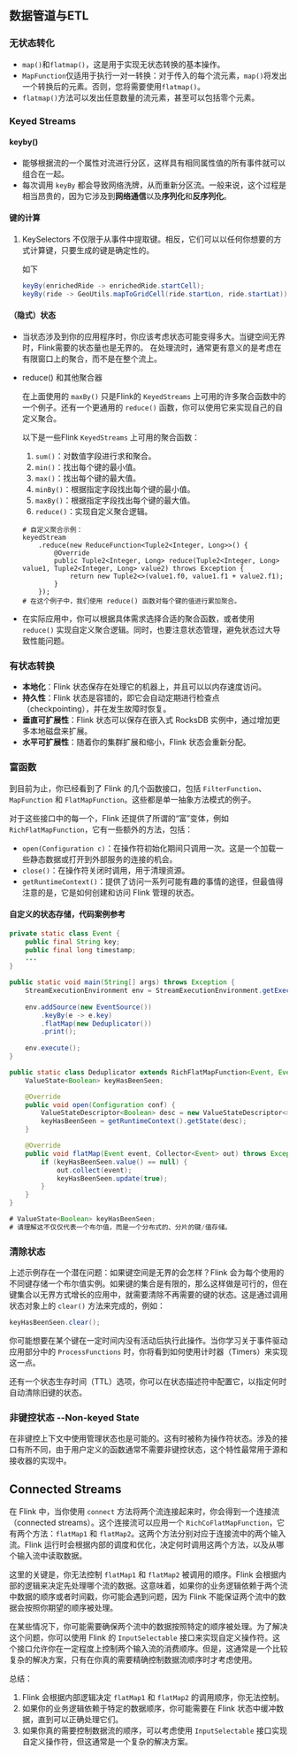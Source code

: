 ## 数据管道与ETL

### 无状态转化

- `map()`和`flatmap()`，这是用于实现无状态转换的基本操作。
- `MapFunction`仅适用于执行一对一转换：对于传入的每个流元素，`map()`将发出一个转换后的元素。否则，您将需要使用`flatmap()`。
- `flatmap()`方法可以发出任意数量的流元素，甚至可以包括零个元素。

### Keyed Streams 

#### keyby()

- 能够根据流的一个属性对流进行分区，这样具有相同属性值的所有事件就可以组合在一起。
- 每次调用 `keyBy` 都会导致网络洗牌，从而重新分区流。一般来说，这个过程是相当昂贵的，因为它涉及到**网络通信**以及**序列化**和**反序列化**。

#### 键的计算 

1. KeySelectors 不仅限于从事件中提取键。相反，它们可以以任何你想要的方式计算键，只要生成的键是确定性的。

   如下

   ```java
   keyBy(enrichedRide -> enrichedRide.startCell);
   keyBy(ride -> GeoUtils.mapToGridCell(ride.startLon, ride.startLat)); 
   ```

#### （隐式）状态

- 当状态涉及到你的应用程序时，你应该考虑状态可能变得多大。当键空间无界时，Flink需要的状态量也是无界的。
  在处理流时，通常更有意义的是考虑在有限窗口上的聚合，而不是在整个流上。

- reduce() 和其他聚合器 

  在上面使用的 `maxBy()` 只是Flink的 `KeyedStreams` 上可用的许多聚合函数中的一个例子。还有一个更通用的 `reduce()` 函数，你可以使用它来实现自己的自定义聚合。

  以下是一些Flink `KeyedStreams` 上可用的聚合函数：

  1. `sum()`：对数值字段进行求和聚合。
  2. `min()`：找出每个键的最小值。
  3. `max()`：找出每个键的最大值。
  4. `minBy()`：根据指定字段找出每个键的最小值。
  5. `maxBy()`：根据指定字段找出每个键的最大值。
  6. `reduce()`：实现自定义聚合逻辑。

  ```
  # 自定义聚合示例：
  keyedStream
      .reduce(new ReduceFunction<Tuple2<Integer, Long>>() {
          @Override
          public Tuple2<Integer, Long> reduce(Tuple2<Integer, Long> value1, Tuple2<Integer, Long> value2) throws Exception {
              return new Tuple2<>(value1.f0, value1.f1 + value2.f1);
          }
      });
  # 在这个例子中，我们使用 reduce() 函数对每个键的值进行累加聚合。
  ```

- 在实际应用中，你可以根据具体需求选择合适的聚合函数，或者使用 `reduce()` 实现自定义聚合逻辑。同时，也要注意状态管理，避免状态过大导致性能问题。

### 有状态转换 

- **本地化**：Flink 状态保存在处理它的机器上，并且可以以内存速度访问。
- **持久性**：Flink 状态是容错的，即它会自动定期进行检查点（checkpointing），并在发生故障时恢复。
- **垂直可扩展性**：Flink 状态可以保存在嵌入式 RocksDB 实例中，通过增加更多本地磁盘来扩展。
- **水平可扩展性**：随着你的集群扩展和缩小，Flink 状态会重新分配。

### 富函数

到目前为止，你已经看到了 Flink 的几个函数接口，包括 `FilterFunction`、`MapFunction` 和 `FlatMapFunction`。这些都是单一抽象方法模式的例子。

对于这些接口中的每一个，Flink 还提供了所谓的“富”变体，例如 `RichFlatMapFunction`，它有一些额外的方法，包括：

- `open(Configuration c)`：在操作符初始化期间只调用一次。这是一个加载一些静态数据或打开到外部服务的连接的机会。
- `close()`：在操作符关闭时调用，用于清理资源。
- `getRuntimeContext()`：提供了访问一系列可能有趣的事情的途径，但最值得注意的是，它是如何创建和访问 Flink 管理的状态。

#### 自定义的状态存储，代码案例参考

```java
private static class Event {
    public final String key;
    public final long timestamp;
    ...
}

public static void main(String[] args) throws Exception {
    StreamExecutionEnvironment env = StreamExecutionEnvironment.getExecutionEnvironment();
  
    env.addSource(new EventSource())
        .keyBy(e -> e.key)
        .flatMap(new Deduplicator())
        .print();
  
    env.execute();
}

public static class Deduplicator extends RichFlatMapFunction<Event, Event> {
    ValueState<Boolean> keyHasBeenSeen;

    @Override
    public void open(Configuration conf) {
        ValueStateDescriptor<Boolean> desc = new ValueStateDescriptor<>("keyHasBeenSeen", Types.BOOLEAN);
        keyHasBeenSeen = getRuntimeContext().getState(desc);
    }

    @Override
    public void flatMap(Event event, Collector<Event> out) throws Exception {
        if (keyHasBeenSeen.value() == null) {
            out.collect(event);
            keyHasBeenSeen.update(true);
        }
    }
}

# ValueState<Boolean> keyHasBeenSeen;
# 请理解这不仅仅代表一个布尔值，而是一个分布式的、分片的键/值存储。
```

### 清除状态

上述示例存在一个潜在问题：如果键空间是无界的会怎样？Flink 会为每个使用的不同键存储一个布尔值实例。如果键的集合是有限的，那么这样做是可行的，但在键集合以无界方式增长的应用中，就需要清除不再需要的键的状态。这是通过调用状态对象上的 `clear()` 方法来完成的，例如：

```java
keyHasBeenSeen.clear();
```

你可能想要在某个键在一定时间内没有活动后执行此操作。当你学习关于事件驱动应用部分中的 `ProcessFunctions` 时，你将看到如何使用计时器（Timers）来实现这一点。

还有一个状态生存时间（TTL）选项，你可以在状态描述符中配置它，以指定何时自动清除旧键的状态。

### 非键控状态 --Non-keyed State

在非键控上下文中使用管理状态也是可能的。这有时被称为操作符状态。涉及的接口有所不同，由于用户定义的函数通常不需要非键控状态，这个特性最常用于源和接收器的实现中。

## Connected Streams

在 Flink 中，当你使用 `connect` 方法将两个流连接起来时，你会得到一个连接流（connected streams）。这个连接流可以应用一个 `RichCoFlatMapFunction`，它有两个方法：`flatMap1` 和 `flatMap2`。这两个方法分别对应于连接流中的两个输入流。Flink 运行时会根据内部的调度和优化，决定何时调用这两个方法，以及从哪个输入流中读取数据。

这里的关键是，你无法控制 `flatMap1` 和 `flatMap2` 被调用的顺序。Flink 会根据内部的逻辑来决定先处理哪个流的数据。这意味着，如果你的业务逻辑依赖于两个流中数据的顺序或者时间戳，你可能会遇到问题，因为 Flink 不能保证两个流中的数据会按照你期望的顺序被处理。

在某些情况下，你可能需要确保两个流中的数据按照特定的顺序被处理。为了解决这个问题，你可以使用 Flink 的 `InputSelectable` 接口来实现自定义操作符。这个接口允许你在一定程度上控制两个输入流的消费顺序。但是，这通常是一个比较复杂的解决方案，只有在你真的需要精确控制数据流顺序时才考虑使用。

总结：

1. Flink 会根据内部逻辑决定 `flatMap1` 和 `flatMap2` 的调用顺序，你无法控制。
2. 如果你的业务逻辑依赖于特定的数据顺序，你可能需要在 Flink 状态中缓冲数据，直到可以正确处理它们。
3. 如果你真的需要控制数据流的顺序，可以考虑使用 `InputSelectable` 接口实现自定义操作符，但这通常是一个复杂的解决方案。